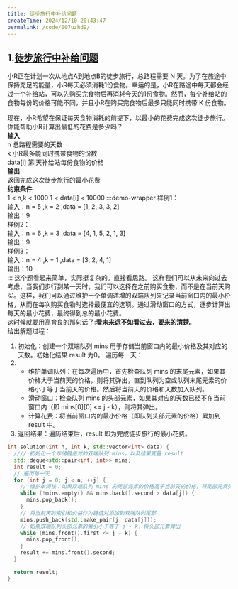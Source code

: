 ```yaml
---
title: 徒步旅行中补给问题
createTime: 2024/12/10 20:43:47
permalink: /code/007uzhd9/
---
```

## 1.[徒步旅行中补给问题](https://www.marscode.cn/practice/8edw98y6q3x0n6?problem_id=7414004855076700204)
小R正在计划一次从地点A到地点B的徒步旅行，总路程需要 N 天。为了在旅途中保持充足的能量，小R每天必须消耗1份食物。幸运的是，小R在路途中每天都会经过一个补给站，可以先购买完食物后再消耗今天的1份食物。然而，每个补给站的食物每份的价格可能不同，并且小R在购买完食物后最多只能同时携带 K 份食物。

现在，小R希望在保证每天食物消耗的前提下，以最小的花费完成这次徒步旅行。你能帮助小R计算出最低的花费是多少吗？\
**输入**\
n 总路程需要的天数\
k 小R最多能同时携带食物的份数\
data[i] 第i天补给站每份食物的价格\
**输出**\
返回完成这次徒步旅行的最小花费\
**约束条件**\
1 < n,k < 1000
1 < data[i] < 10000
:::demo-wrapper
样例1：\
输入：n = 5 ,k = 2 ,data = [1, 2, 3, 3, 2]\
输出：9\
样例2：\
输入：n = 6 ,k = 3 ,data = [4, 1, 5, 2, 1, 3]\
输出：9\
样例3：\
输入：n = 4 ,k = 1 ,data = [3, 2, 4, 1]\
输出：10\
:::
这个题看起来简单，实际挺复杂的。直接看思路。
这样我们可以从未来向过去考虑，当我们步行到某一天时，我们可以选择在之前购买食物，而不是在当前天购买。这样，我们可以通过维护一个单调递增的双端队列来记录当前窗口内的最小价格，从而在每次购买食物时选择最便宜的选项。通过滑动窗口的方式，逐步计算出每天的最小花费，最终得到总的最小花费。\
这时候就要用高育良的那句话了:**看未来远不如看过去，要来的清楚。** \
给出解题过程：
1. 初始化：创建一个双端队列 mins 用于存储当前窗口内的最小价格及其对应的天数。初始化结果 result 为0。
遍历每一天：
2. - 维护单调队列：在每次遍历中，首先检查队列 mins 的末尾元素，如果其价格大于当前天的价格，则将其弹出，直到队列为空或队列末尾元素的价格小于等于当前天的价格。然后将当前天的价格和天数加入队列。
   - 滑动窗口：检查队列 mins 的头部元素，如果其对应的天数已经不在当前窗口内（即 mins[0][0] <= j - k），则将其弹出。
   - 计算花费：将当前窗口内的最小价格（即队列头部元素的价格）累加到 result 中。
3. 返回结果：遍历结束后，result 即为完成徒步旅行的最小花费。
```c++
int solution(int n, int k, std::vector<int> data) {
  //// 初始化一个存储键值对的双端队列 mins，以及结果变量 result
  std::deque<std::pair<int, int>> mins;
  int result = 0;
  // 遍历每一天
  for (int j = 0; j < n; ++j) {
    // 维护单调栈：如果双端队列 mins 的尾部元素的价格高于当前天的价格，将尾部元素弹出
    while (!mins.empty() && mins.back().second > data[j]) {
      mins.pop_back();
    }
    // 将当前天的索引和价格作为键值对添加到双端队列尾部
    mins.push_back(std::make_pair(j, data[j]));
    // 如果双端队列头部元素的索引小于等于 j - k，将头部元素弹出
    while (mins.front().first <= j - k) {
      mins.pop_front();
    }
    result += mins.front().second;
  }

  return result;
}
```